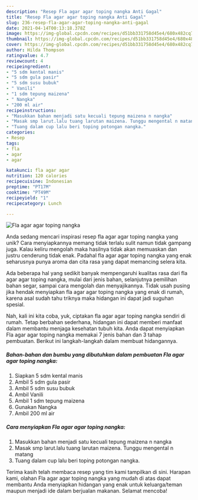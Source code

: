 ```yaml
---
description: "Resep Fla agar agar toping nangka Anti Gagal"
title: "Resep Fla agar agar toping nangka Anti Gagal"
slug: 236-resep-fla-agar-agar-toping-nangka-anti-gagal
date: 2021-04-14T00:13:18.378Z
image: https://img-global.cpcdn.com/recipes/d51bb331758d45e4/680x482cq70/fla-agar-agar-toping-nangka-foto-resep-utama.jpg
thumbnail: https://img-global.cpcdn.com/recipes/d51bb331758d45e4/680x482cq70/fla-agar-agar-toping-nangka-foto-resep-utama.jpg
cover: https://img-global.cpcdn.com/recipes/d51bb331758d45e4/680x482cq70/fla-agar-agar-toping-nangka-foto-resep-utama.jpg
author: Hilda Thompson
ratingvalue: 4.7
reviewcount: 4
recipeingredient:
- "5 sdm kental manis"
- "5 sdm gula pasir"
- "5 sdm susu bubuk"
- " Vanili"
- "1 sdm tepung maizena"
- " Nangka"
- "200 ml air"
recipeinstructions:
- "Masukkan bahan menjadi satu kecuali tepung maizena n nangka"
- "Masak smp larut.lalu tuang larutan maizena. Tunggu mengental n matang"
- "Tuang dalam cup lalu beri toping potongan nangka."
categories:
- Resep
tags:
- fla
- agar
- agar

katakunci: fla agar agar 
nutrition: 120 calories
recipecuisine: Indonesian
preptime: "PT17M"
cooktime: "PT49M"
recipeyield: "1"
recipecategory: Lunch

---
```



![Fla agar agar toping nangka](https://img-global.cpcdn.com/recipes/d51bb331758d45e4/680x482cq70/fla-agar-agar-toping-nangka-foto-resep-utama.jpg)

Anda sedang mencari inspirasi resep fla agar agar toping nangka yang unik? Cara menyiapkannya memang tidak terlalu sulit namun tidak gampang juga. Kalau keliru mengolah maka hasilnya tidak akan memuaskan dan justru cenderung tidak enak. Padahal fla agar agar toping nangka yang enak seharusnya punya aroma dan cita rasa yang dapat memancing selera kita.

Ada beberapa hal yang sedikit banyak mempengaruhi kualitas rasa dari fla agar agar toping nangka, mulai dari jenis bahan, selanjutnya pemilihan bahan segar, sampai cara mengolah dan menyajikannya. Tidak usah pusing jika hendak menyiapkan fla agar agar toping nangka yang enak di rumah, karena asal sudah tahu triknya maka hidangan ini dapat jadi suguhan spesial.




Nah, kali ini kita coba, yuk, ciptakan fla agar agar toping nangka sendiri di rumah. Tetap berbahan sederhana, hidangan ini dapat memberi manfaat dalam membantu menjaga kesehatan tubuh kita. Anda dapat menyiapkan Fla agar agar toping nangka memakai 7 jenis bahan dan 3 tahap pembuatan. Berikut ini langkah-langkah dalam membuat hidangannya.

<!--inarticleads1-->

##### Bahan-bahan dan bumbu yang dibutuhkan dalam pembuatan Fla agar agar toping nangka:

1. Siapkan 5 sdm kental manis
1. Ambil 5 sdm gula pasir
1. Ambil 5 sdm susu bubuk
1. Ambil  Vanili
1. Ambil 1 sdm tepung maizena
1. Gunakan  Nangka
1. Ambil 200 ml air




<!--inarticleads2-->

##### Cara menyiapkan Fla agar agar toping nangka:

1. Masukkan bahan menjadi satu kecuali tepung maizena n nangka
1. Masak smp larut.lalu tuang larutan maizena. Tunggu mengental n matang
1. Tuang dalam cup lalu beri toping potongan nangka.




Terima kasih telah membaca resep yang tim kami tampilkan di sini. Harapan kami, olahan Fla agar agar toping nangka yang mudah di atas dapat membantu Anda menyiapkan hidangan yang enak untuk keluarga/teman maupun menjadi ide dalam berjualan makanan. Selamat mencoba!
